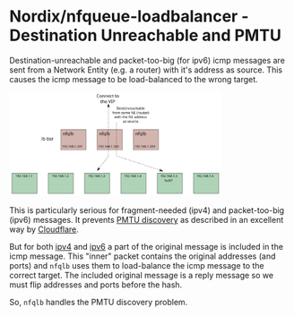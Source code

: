 # Nordix/nfqueue-loadbalancer - Destination Unreachable and PMTU

Destination-unreachable and packet-too-big (for ipv6) icmp messages
are sent from a Network Entity (e.g. a router) with it's address as
source. This causes the icmp message to be load-balanced to the wrong
target.

<img src="destunreach.svg" alt="Destination Unreachable" width="75%" />

This is particularly serious for fragment-needed (ipv4) and
packet-too-big (ipv6) messages. It prevents [PMTU
discovery](https://en.wikipedia.org/wiki/Path_MTU_Discovery) as
described in an excellent way by
[Cloudflare](https://blog.cloudflare.com/path-mtu-discovery-in-practice/).


But for both
[ipv4](https://en.wikipedia.org/wiki/Internet_Control_Message_Protocol#Destination_unreachable)
and [ipv6](https://datatracker.ietf.org/doc/html/rfc4443#section-3.2)
a part of the original message is included in the icmp message. This
"inner" packet contains the original addresses (and ports) and `nfqlb`
uses them to load-balance the icmp message to the correct target. The
included original message is a reply message so we must flip addresses
and ports before the hash.

So, `nfqlb` handles the PMTU discovery problem.